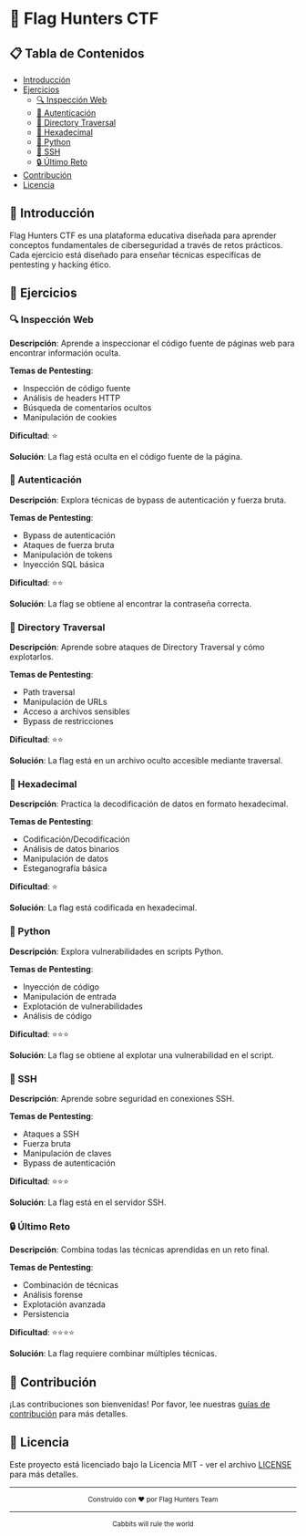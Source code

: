 # 🚩 Flag Hunters CTF


## 📋 Tabla de Contenidos
- [Introducción](#-introducción)
- [Ejercicios](#-ejercicios)
  - [🔍 Inspección Web](#-inspección-web)
  - [🔐 Autenticación](#-autenticación)
  - [📁 Directory Traversal](#-directory-traversal)
  - [🔢 Hexadecimal](#-hexadecimal)
  - [🐍 Python](#-python)
  - [🔑 SSH](#-ssh)
  - [🔒 Último Reto](#-último-reto)
- [Contribución](#-contribución)
- [Licencia](#-licencia)

## 🌟 Introducción

Flag Hunters CTF es una plataforma educativa diseñada para aprender conceptos fundamentales de ciberseguridad a través de retos prácticos. Cada ejercicio está diseñado para enseñar técnicas específicas de pentesting y hacking ético.

## 🎯 Ejercicios

### 🔍 Inspección Web

**Descripción**: Aprende a inspeccionar el código fuente de páginas web para encontrar información oculta.

**Temas de Pentesting**:
- Inspección de código fuente
- Análisis de headers HTTP
- Búsqueda de comentarios ocultos
- Manipulación de cookies

**Dificultad**: ⭐

**Solución**: La flag está oculta en el código fuente de la página.

### 🔐 Autenticación

**Descripción**: Explora técnicas de bypass de autenticación y fuerza bruta.

**Temas de Pentesting**:
- Bypass de autenticación
- Ataques de fuerza bruta
- Manipulación de tokens
- Inyección SQL básica

**Dificultad**: ⭐⭐

**Solución**: La flag se obtiene al encontrar la contraseña correcta.

### 📁 Directory Traversal

**Descripción**: Aprende sobre ataques de Directory Traversal y cómo explotarlos.

**Temas de Pentesting**:
- Path traversal
- Manipulación de URLs
- Acceso a archivos sensibles
- Bypass de restricciones

**Dificultad**: ⭐⭐

**Solución**: La flag está en un archivo oculto accesible mediante traversal.

### 🔢 Hexadecimal

**Descripción**: Practica la decodificación de datos en formato hexadecimal.

**Temas de Pentesting**:
- Codificación/Decodificación
- Análisis de datos binarios
- Manipulación de datos
- Esteganografía básica

**Dificultad**: ⭐

**Solución**: La flag está codificada en hexadecimal.

### 🐍 Python

**Descripción**: Explora vulnerabilidades en scripts Python.

**Temas de Pentesting**:
- Inyección de código
- Manipulación de entrada
- Explotación de vulnerabilidades
- Análisis de código

**Dificultad**: ⭐⭐⭐

**Solución**: La flag se obtiene al explotar una vulnerabilidad en el script.

### 🔑 SSH

**Descripción**: Aprende sobre seguridad en conexiones SSH.

**Temas de Pentesting**:
- Ataques a SSH
- Fuerza bruta
- Manipulación de claves
- Bypass de autenticación

**Dificultad**: ⭐⭐⭐

**Solución**: La flag está en el servidor SSH.

### 🔒 Último Reto

**Descripción**: Combina todas las técnicas aprendidas en un reto final.

**Temas de Pentesting**:
- Combinación de técnicas
- Análisis forense
- Explotación avanzada
- Persistencia

**Dificultad**: ⭐⭐⭐⭐

**Solución**: La flag requiere combinar múltiples técnicas.

## 🤝 Contribución

¡Las contribuciones son bienvenidas! Por favor, lee nuestras [guías de contribución](CONTRIBUTING.md) para más detalles.

## 📄 Licencia

Este proyecto está licenciado bajo la Licencia MIT - ver el archivo [LICENSE](LICENSE) para más detalles.

---

<div align="center">
  <sub>Construido con ❤️ por Flag Hunters Team</sub>
</div>

---


<div align="center">
  <sub>Cabbits will rule the world</sub>
</div>
